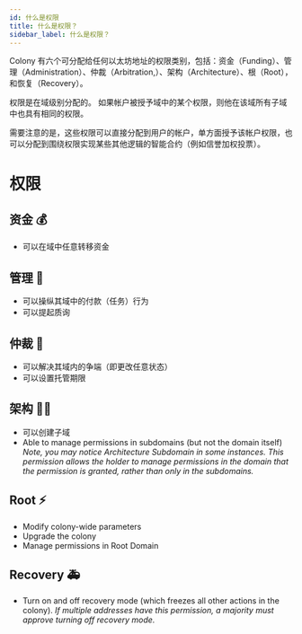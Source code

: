 ```yaml
---
id: 什么是权限
title: 什么是权限？
sidebar_label: 什么是权限？
---
```


Colony 有六个可分配给任何以太坊地址的权限类别，包括：资金（Funding）、管理（Administration）、仲裁（Arbitration,）、架构（Architecture）、根（Root），和恢复（Recovery）。

权限是在域级别分配的。 如果帐户被授予域中的某个权限，则他在该域所有子域中也具有相同的权限。

需要注意的是，这些权限可以直接分配到用户的帐户，单方面授予该帐户权限，也可以分配到围绕权限实现某些其他逻辑的智能合约（例如信誉加权投票）。



# 权限
## 资金 💰
* 可以在域中任意转移资金


## 管理 👔
* 可以操纵其域中的付款（任务）行为
* 可以提起质询


## 仲裁 🔨
* 可以解决其域内的争端（即更改任意状态）
* 可以设置托管期限


## 架构 💪🏽
* 可以创建子域
* Able to manage permissions in subdomains (but not the domain itself) *Note, you may notice Architecture Subdomain in some instances. This permission allows the holder to manage permissions in the domain that the permission is granted, rather than only in the subdomains.*


## Root ⚡
* Modify colony-wide parameters
* Upgrade the colony
* Manage permissions in Root Domain


## Recovery 🚑
* Turn on and off recovery mode (which freezes all other actions in the colony). *If multiple addresses have this permission, a majority must approve turning off recovery mode.*
